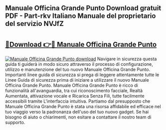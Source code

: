 ## Manuale Officina Grande Punto Download gratuit PDF - Part-rkv Italiano Manuale del proprietario del servizio NVJfZ

# <h2><a href="http://dfden4.blite.top/?on=Manuale+Officina+Grande+Punto">🔗Download 👉🔴 Manuale Officina Grande Punto</a></h2>

[![Manuale Officina Grande Punto download](https://i.imgur.com/lujVjoI.png)](http://dfden4.blite.top/?on=Manuale+Officina+Grande+Punto)
Navigare in sicurezza questa guida ti guiderà in modo sicuro attraverso il processo di configurazione, utilizzo e manutenzione del tuo nuovo Manuale Officina Grande Punto. Importanti linee guida di sicurezza si prega di leggere attentamente tutte le Linee Guida di sicurezza prima di iniziare a utilizzare il nuovo Manuale Officina Grande Punto. Manuale Officina Grande Punto è ricco di funzionalità all'avanguardia, tra cui riconoscimento facciale, Realtà Aumentata, attivazione vocale e Ricarica Senza Fili, tutte facilmente accessibili tramite L'interfaccia intuitiva. Partiamo dal presupposto che Manuale Officina Grande Punto è stata una risorsa affidabile ed efficace nel tuo viaggio verso la padronanza dell'uso del tuo nuovo gadget. Se hai bisogno di aiuto o chiarimenti, non esitare a contattare il nostro team di supporto.
